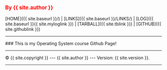 ---
---
<span style="color:red; font-weight:bold; font-size:larger;">By {{ site.author }}</span>
<br><br>
[HOME]({{ site.baseurl }}/) | [LINKS]({{ site.baseurl }}/LINKS/) | [LOG]({{ site.baseurl }}{{ site.myloglink }}) | [TARBALL]({{ site.tblink }}) | [GITHUB]({{ site.githublink }})
<br>
<hr>
### This is my Operating System course Github Page!
<br>
<hr>
&copy; {{ site.copyright }} --- {{ site.author }} --- Version: {{ site.version }}.
<hr>
<br>
